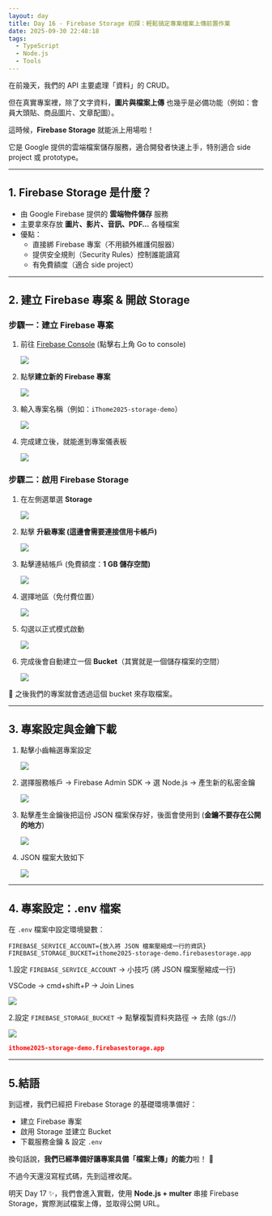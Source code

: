 ```yaml
---
layout: day
title: Day 16 - Firebase Storage 初探：輕鬆搞定專案檔案上傳前置作業
date: 2025-09-30 22:48:18
tags:
  - TypeScript
  - Node.js
  - Tools
---
```


在前幾天，我們的 API 主要處理「資料」的 CRUD。

但在真實專案裡，除了文字資料，**圖片與檔案上傳** 也幾乎是必備功能（例如：會員大頭貼、商品圖片、文章配圖）。

這時候，**Firebase Storage** 就能派上用場啦！

它是 Google 提供的雲端檔案儲存服務，適合開發者快速上手，特別適合 side project 或 prototype。

<!-- more -->

---

## 1. Firebase Storage 是什麼？

- 由 Google Firebase 提供的 **雲端物件儲存** 服務
- 主要拿來存放 **圖片、影片、音訊、PDF…** 各種檔案
- 優點：
  - 直接綁 Firebase 專案（不用額外維護伺服器）
  - 提供安全規則（Security Rules）控制誰能讀寫
  - 有免費額度（適合 side project）

---

## 2. 建立 Firebase 專案 & 開啟 Storage

### 步驟一：建立 Firebase 專案

1. 前往 [Firebase Console](https://console.firebase.google.com/) (點擊右上角 Go to console)

   ![](https://github.com/ArvinYang1925/iThome-2025/blob/main/images/Day16-Firebase/1-friebase.png?raw=true)

2. 點擊**建立新的 Firebase 專案**

   ![](https://github.com/ArvinYang1925/iThome-2025/blob/main/images/Day16-Firebase/2-new-project.png?raw=true)

3. 輸入專案名稱（例如：`iThome2025-storage-demo`）

   ![](https://github.com/ArvinYang1925/iThome-2025/blob/main/images/Day16-Firebase/3-project-name.png?raw=true)

4. 完成建立後，就能進到專案儀表板

   ![](https://github.com/ArvinYang1925/iThome-2025/blob/main/images/Day16-Firebase/4-proj-dashboard.png?raw=true)

### 步驟二：啟用 Firebase Storage

1. 在左側選單選 **Storage**

   ![](https://github.com/ArvinYang1925/iThome-2025/blob/main/images/Day16-Firebase/5-menu-storage.png?raw=true)

2. 點擊 **升級專案 (這邊會需要連接信用卡帳戶)**

   ![](https://github.com/ArvinYang1925/iThome-2025/blob/main/images/Day16-Firebase/6-upgrade-proj.png?raw=true)

3. 點擊連結帳戶 (免費額度：**1 GB 儲存空間)**

   ![](https://github.com/ArvinYang1925/iThome-2025/blob/main/images/Day16-Firebase/7-link-account.png?raw=true)

4. 選擇地區（免付費位置）

   ![](https://github.com/ArvinYang1925/iThome-2025/blob/main/images/Day16-Firebase/8-choose-area.png?raw=true)

5. 勾選以正式模式啟動

   ![](https://github.com/ArvinYang1925/iThome-2025/blob/main/images/Day16-Firebase/9-stander-start.png?raw=true)

6. 完成後會自動建立一個 **Bucket**（其實就是一個儲存檔案的空間）

   ![](https://github.com/ArvinYang1925/iThome-2025/blob/main/images/Day16-Firebase/10-finish-bucket.png?raw=true)

📌 之後我們的專案就會透過這個 bucket 來存取檔案。

---

## 3. 專案設定與金鑰下載

1. 點擊小齒輪選專案設定

   ![](https://github.com/ArvinYang1925/iThome-2025/blob/main/images/Day16-Firebase/11-proj-setting.png?raw=true)

2. 選擇服務帳戶 → Firebase Admin SDK → 選 Node.js → 產生新的私密金鑰

   ![](https://github.com/ArvinYang1925/iThome-2025/blob/main/images/Day16-Firebase/12-firebase-sdk.png?raw=true)

3. 點擊產生金鑰後把這份 JSON 檔案保存好，後面會使用到 (**金鑰不要存在公開的地方**)

   ![](https://github.com/ArvinYang1925/iThome-2025/blob/main/images/Day16-Firebase/13-gen-key.png?raw=true)

4. JSON 檔案大致如下

   ![](https://github.com/ArvinYang1925/iThome-2025/blob/main/images/Day16-Firebase/14-json-file.png?raw=true)

---

## 4. 專案設定：.env 檔案

在 `.env` 檔案中設定環境變數：

```
FIREBASE_SERVICE_ACCOUNT={放入將 JSON 檔案壓縮成一行的資訊}
FIREBASE_STORAGE_BUCKET=ithome2025-storage-demo.firebasestorage.app
```

1.設定 `FIREBASE_SERVICE_ACCOUNT` → 小技巧 (將 JSON 檔案壓縮成一行)

VSCode → cmd+shift+P → Join Lines

![](https://github.com/ArvinYang1925/iThome-2025/blob/main/images/Day16-Firebase/15-join-lines.png?raw=true)

2.設定 `FIREBASE_STORAGE_BUCKET` → 點擊複製資料夾路徑 → 去除 (gs://)

![](https://github.com/ArvinYang1925/iThome-2025/blob/main/images/Day16-Firebase/16-bucket-name.png?raw=true)

```json
ithome2025-storage-demo.firebasestorage.app
```

---

## 5.結語

到這裡，我們已經把 Firebase Storage 的基礎環境準備好：

- 建立 Firebase 專案
- 啟用 Storage 並建立 Bucket
- 下載服務金鑰 & 設定 `.env`

換句話說，**我們已經準備好讓專案具備「檔案上傳」的能力**啦！ 🚀

不過今天還沒寫程式碼，先到這裡收尾。

明天 Day 17 ✨，我們會進入實戰，使用 **Node.js + multer** 串接 Firebase Storage，實際測試檔案上傳，並取得公開 URL。
